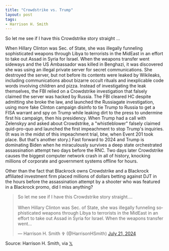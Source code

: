 ```yaml
---
title: "Crowdstrike vs. Trump"
layout: post
tags:
- Harrison H. Smith
---
```


So let me see if I have this Crowdstrike story straight ...

When Hillary Clinton was Sec. of State, she was illegally funneling sophisticated weapons through Libya to terrorists in the MidEast in an effort to take out Assad in Syria for Israel. When the weapons transfer went sideways and the US Ambassador was killed in Benghazi, it was discovered she was using an illegal private server for secret communications. She destroyed the server, but not before its contents were leaked by Wikileaks, including communications about bizarre occult rituals and inexplicable code words involving children and pizza. Instead of investigating the leak themselves, the FBI relied on a Crowdstrike investigation that falsely claimed the server was hacked by Russia. The FBI cleared HC despite admitting she broke the law, and launched the Russiagate investigation, using more fake Clinton campaign disinfo to tie Trump to Russia to get a FISA warrant and spy on Trump while leaking dirt to the press to undermine first his campaign, then his presidency. When Trump had a call with Zelenskyy and asked about Crowdstrike, a "whistleblower" falsely claimed quid-pro-quo and launched the first impeachment to stop Trump's inquiries. (It was in the midst of this impeachment trial, btw, when Event 201 took place. But that's another story.) Fast forward to 2024 and Trump is dominating Biden when he miraculously survives a deep state orchestrated assassination attempt two days before the RNC. Two days later Crowdstrike causes the biggest computer network crash in all of history, knocking millions of corporate and government systems offline for hours.

Other than the fact that Blackrock owns Crowdstrike and a Blackrock affiliated investment firm placed millions of dollars betting against DJT in the hours before the assassination attempt by a shooter who was featured in a Blackrock promo, did I miss anything?

<blockquote class="twitter-tweet"><p lang="en" dir="ltr">So let me see if I have this Crowdstrike story straight….<br><br>When Hillary Clinton was Sec. of State, she was illegally funneling sophisticated weapons through Libya to terrorists in the MidEast in an effort to take out Assad in Syria for Israel. When the weapons transfer went…</p>&mdash; Harrison H. Smith ✞ (@HarrisonHSmith) <a href="https://twitter.com/HarrisonHSmith/status/1814863467901223360?ref_src=twsrc%5Etfw">July 21, 2024</a></blockquote> <script async src="https://platform.twitter.com/widgets.js" charset="utf-8"></script>

Source: Harrison H. Smith, via [𝕏](https://x.com)

